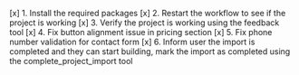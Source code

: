 [x] 1. Install the required packages
[x] 2. Restart the workflow to see if the project is working
[x] 3. Verify the project is working using the feedback tool
[x] 4. Fix button alignment issue in pricing section
[x] 5. Fix phone number validation for contact form
[x] 6. Inform user the import is completed and they can start building, mark the import as completed using the complete_project_import tool